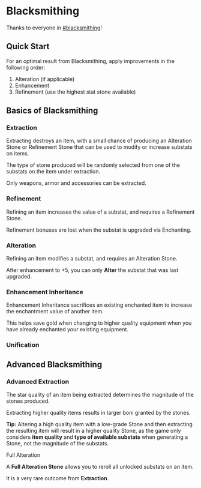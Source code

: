 # Blacksmithing

Thanks to everyone in [\#blacksmithing](https://discord.com/channels/1296602475918524507/1306818982078054400)\!

## Quick Start

For an optimal result from Blacksmithing, apply improvements in the following order:

1. Alteration (if applicable)  
2. Enhancement  
3. Refinement (use the highest stat stone available)

## Basics of Blacksmithing

### Extraction

Extracting destroys an item, with a small chance of producing an Alteration Stone or Refinement Stone that can be used to modify or increase substats on items.

The type of stone produced will be randomly selected from one of the substats on the item under extraction.

Only weapons, armor and accessories can be extracted.

### Refinement

Refining an item increases the value of a substat, and requires a Refinement Stone.

Refinement bonuses are lost when the substat is upgraded via Enchanting.

### Alteration

Refining an item modifies a substat, and requires an Alteration Stone.

After enhancement to \+5, you can only **Alter** the substat that was last upgraded.

### Enhancement Inheritance

Enhancement Inheritance sacrifices an existing enchanted item to increase the enchantment value of another item.

This helps save gold when changing to higher quality equipment when you have already enchanted your existing equipment.

### Unification

## Advanced Blacksmithing

### Advanced Extraction

The star quality of an item being extracted determines the magnitude of the stones produced. 

Extracting higher quality items results in larger boni granted by the stones.

**Tip:** Altering a high quality item with a low-grade Stone and then extracting the resulting item will result in a higher quality Stone, as the game only considers **item quality** and **type of available substats** when generating a Stone, not the magnitude of the substats.

Full Alteration

A **Full Alteration Stone** allows you to reroll all unlocked substats on an item.

It is a very rare outcome from **Extraction**.

